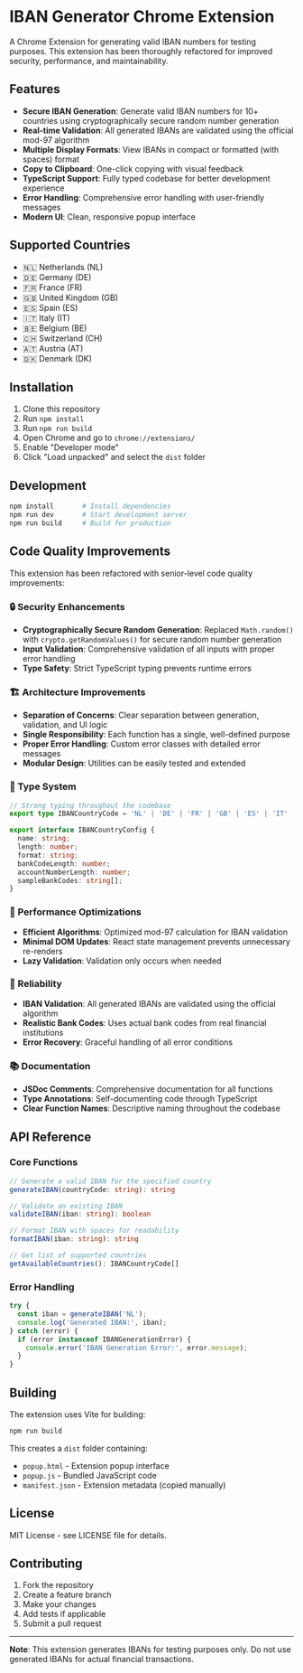 # IBAN Generator Chrome Extension

A Chrome Extension for generating valid IBAN numbers for testing purposes. This extension has been thoroughly refactored for improved security, performance, and maintainability.

## Features

- **Secure IBAN Generation**: Generate valid IBAN numbers for 10+ countries using cryptographically secure random number generation
- **Real-time Validation**: All generated IBANs are validated using the official mod-97 algorithm
- **Multiple Display Formats**: View IBANs in compact or formatted (with spaces) format
- **Copy to Clipboard**: One-click copying with visual feedback
- **TypeScript Support**: Fully typed codebase for better development experience
- **Error Handling**: Comprehensive error handling with user-friendly messages
- **Modern UI**: Clean, responsive popup interface

## Supported Countries

- 🇳🇱 Netherlands (NL)
- 🇩🇪 Germany (DE) 
- 🇫🇷 France (FR)
- 🇬🇧 United Kingdom (GB)
- 🇪🇸 Spain (ES)
- 🇮🇹 Italy (IT)
- 🇧🇪 Belgium (BE)
- 🇨🇭 Switzerland (CH)
- 🇦🇹 Austria (AT)
- 🇩🇰 Denmark (DK)

## Installation

1. Clone this repository
2. Run `npm install`
3. Run `npm run build`
4. Open Chrome and go to `chrome://extensions/`
5. Enable "Developer mode"
6. Click "Load unpacked" and select the `dist` folder

## Development

```bash
npm install       # Install dependencies
npm run dev       # Start development server
npm run build     # Build for production
```

## Code Quality Improvements

This extension has been refactored with senior-level code quality improvements:

### 🔒 Security Enhancements
- **Cryptographically Secure Random Generation**: Replaced `Math.random()` with `crypto.getRandomValues()` for secure random number generation
- **Input Validation**: Comprehensive validation of all inputs with proper error handling
- **Type Safety**: Strict TypeScript typing prevents runtime errors

### 🏗️ Architecture Improvements
- **Separation of Concerns**: Clear separation between generation, validation, and UI logic
- **Single Responsibility**: Each function has a single, well-defined purpose
- **Proper Error Handling**: Custom error classes with detailed error messages
- **Modular Design**: Utilities can be easily tested and extended

### 📝 Type System
```typescript
// Strong typing throughout the codebase
export type IBANCountryCode = 'NL' | 'DE' | 'FR' | 'GB' | 'ES' | 'IT' | 'BE' | 'CH' | 'AT' | 'DK';

export interface IBANCountryConfig {
  name: string;
  length: number;
  format: string;
  bankCodeLength: number;
  accountNumberLength: number;
  sampleBankCodes: string[];
}
```

### 🎯 Performance Optimizations
- **Efficient Algorithms**: Optimized mod-97 calculation for IBAN validation
- **Minimal DOM Updates**: React state management prevents unnecessary re-renders
- **Lazy Validation**: Validation only occurs when needed

### 🧪 Reliability
- **IBAN Validation**: All generated IBANs are validated using the official algorithm
- **Realistic Bank Codes**: Uses actual bank codes from real financial institutions
- **Error Recovery**: Graceful handling of all error conditions

### 📚 Documentation
- **JSDoc Comments**: Comprehensive documentation for all functions
- **Type Annotations**: Self-documenting code through TypeScript
- **Clear Function Names**: Descriptive naming throughout the codebase

## API Reference

### Core Functions

```typescript
// Generate a valid IBAN for the specified country
generateIBAN(countryCode: string): string

// Validate an existing IBAN
validateIBAN(iban: string): boolean

// Format IBAN with spaces for readability
formatIBAN(iban: string): string

// Get list of supported countries
getAvailableCountries(): IBANCountryCode[]
```

### Error Handling

```typescript
try {
  const iban = generateIBAN('NL');
  console.log('Generated IBAN:', iban);
} catch (error) {
  if (error instanceof IBANGenerationError) {
    console.error('IBAN Generation Error:', error.message);
  }
}
```

## Building

The extension uses Vite for building:

```bash
npm run build
```

This creates a `dist` folder containing:
- `popup.html` - Extension popup interface
- `popup.js` - Bundled JavaScript code
- `manifest.json` - Extension metadata (copied manually)

## License

MIT License - see LICENSE file for details.

## Contributing

1. Fork the repository
2. Create a feature branch
3. Make your changes
4. Add tests if applicable
5. Submit a pull request

---

**Note**: This extension generates IBANs for testing purposes only. Do not use generated IBANs for actual financial transactions.

